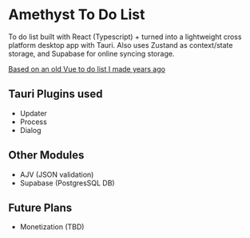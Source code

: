 # Amethyst To Do List

To do list built with React (Typescript) + turned into a lightweight cross platform desktop app with Tauri. Also uses Zustand as context/state storage, and Supabase for online syncing storage.

[Based on an old Vue to do list I made years ago](https://codepen.io/wrawasia/pen/poJjgJd)

## Tauri Plugins used

- Updater
- Process
- Dialog

## Other Modules

- AJV (JSON validation)
- Supabase (PostgresSQL DB)

## Future Plans

- Monetization (TBD)
